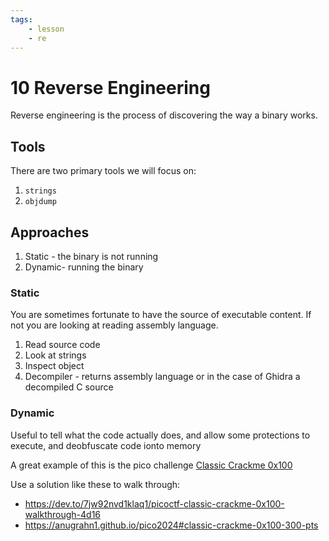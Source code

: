 ```yaml
---
tags:
    - lesson
    - re
---
```


# 10 Reverse Engineering

Reverse engineering is the process of discovering the way a binary works.

## Tools

There are two primary tools we will focus on:

1. `strings`
1. `objdump`

## Approaches

1. Static - the binary is not running
1. Dynamic- running the binary

### Static

You are sometimes fortunate to have the source of executable content.
If not you are looking at reading assembly language.

1. Read source code
1. Look at strings
1. Inspect object
1. Decompiler - returns assembly language or in the case of Ghidra a decompiled C source

### Dynamic

Useful to tell what the code actually does, and allow some protections to execute, and deobfuscate code ionto memory

A great example of this is the pico challenge [Classic Crackme 0x100](https://play.picoctf.org/practice/challenge/409?category=3&page=1&search=crackme)

Use a solution like these to walk through:

- <https://dev.to/7jw92nvd1klaq1/picoctf-classic-crackme-0x100-walkthrough-4d16>
- <https://anugrahn1.github.io/pico2024#classic-crackme-0x100-300-pts>
